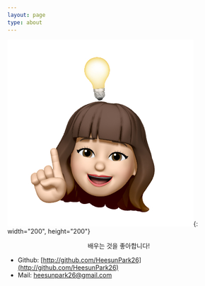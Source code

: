 ```yaml
---
layout: page
type: about
---
```


![](../assets/images/Elsie.jpeg){: width="200", height="200"}

<center>
배우는 것을 좋아합니다!
</center>

* Github: [http://github.com/HeesunPark26](http://github.com/HeesunPark26)
* Mail: [heesunpark26@gmail.com]()
